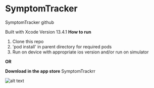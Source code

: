 # SymptomTracker
SymptomTracker github

Built with Xcode Version 13.4.1
**How to run**
1) Clone this repo
2) 'pod install' in parent directory for required pods
3) Run on device with appropriate ios version and/or run on simulator

**OR**

**Download in the app store**
SymptomTrackrr

![alt text]([http://url/to/img.png](https://github.com/ClaireInglehart/SymptomTracker/blob/main/AppIcon98x98%402x.png))
